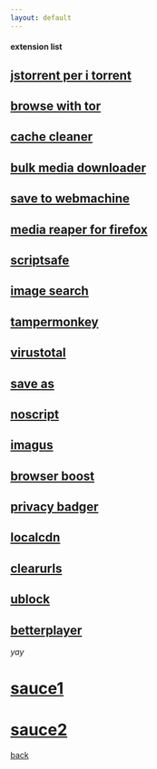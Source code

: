```yaml
---
layout: default
---
```


#### extension list
## [jstorrent per i torrent](https://chromewebstore.google.com/detail/jstorrent/anhdpjpojoipgpmfanmedjghaligalgb)
## [browse with tor](https://chromewebstore.google.com/detail/onion-browser-button/fockhhgebmfjljjmjhbdgibcmofjbpca)
## [cache cleaner](https://chromewebstore.google.com/detail/cache-cleaner/dlbokacakimelkoonlnbmpepoihfmehh)
## [bulk media downloader](https://chromewebstore.google.com/detail/bulk-media-downloader/ehfdcgbfcboceiclmjaofdannmjdeaoi)
## [save to webmachine](https://chromewebstore.google.com/detail/save-to-the-wayback-machi/eebpioaailbjojmdbmlpomfgijnlcemk)
## [media reaper for firefox](https://addons.mozilla.org/en-US/firefox/addon/media-reaper/)
## [scriptsafe](https://chromewebstore.google.com/detail/scriptsafe/oiigbmnaadbkfbmpbfijlflahbdbdgdf)
## [image search](https://chromewebstore.google.com/detail/search-by-image/cnojnbdhbhnkbcieeekonklommdnndci)
## [tampermonkey](https://chromewebstore.google.com/detail/tampermonkey/dhdgffkkebhmkfjojejmpbldmpobfkfo)
## [virustotal](https://chromewebstore.google.com/detail/vt4browsers/efbjojhplkelaegfbieplglfidafgoka)
## [save as](https://chromewebstore.google.com/detail/save-image-as-type/gabfmnliflodkdafenbcpjdlppllnemd)
## [noscript](https://chromewebstore.google.com/detail/noscript/doojmbjmlfjjnbmnoijecmcbfeoakpjm)
## [imagus](https://chromewebstore.google.com/detail/imagus/immpkjjlgappgfkkfieppnmlhakdmaab)
## [browser boost](https://chromewebstore.google.com/detail/browser-boost-strumenti-a/akknpgblpchaoebdoiojonnahhnfgnem)
## [privacy badger](https://chromewebstore.google.com/detail/privacy-badger/pkehgijcmpdhfbdbbnkijodmdjhbjlgp)
## [localcdn](https://chromewebstore.google.com/detail/localcdn/njdfdhgcmkocbgbhcioffdbicglldapd)
## [clearurls](https://chromewebstore.google.com/detail/clearurls/lckanjgmijmafbedllaakclkaicjfmnk)
## [ublock](https://chromewebstore.google.com/detail/ublock-origin/cjpalhdlnbpafiamejdnhcphjbkeiagm)
## [betterplayer](https://chromewebstore.google.com/detail/betterplayer-a-modern-vid/dbcfpoaehlbfdeeaonihhkoocmjgalco)
_yay_



# [sauce1](https://piracy.vercel.app/misc/browser-extensions#misc-browser-extensions)
# [sauce2](https://www.privacytools.io/)

[back](./)
